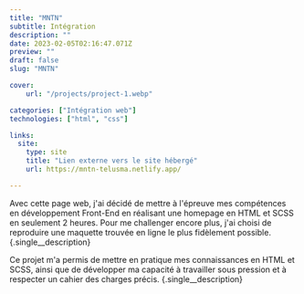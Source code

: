 ```yaml
---
title: "MNTN"
subtitle: Intégration
description: ""
date: 2023-02-05T02:16:47.071Z
preview: ""
draft: false
slug: "MNTN"

cover:
    url: "/projects/project-1.webp"

categories: ["Intégration web"]
technologies: ["html", "css"]

links:
  site:
    type: site
    title: "Lien externe vers le site hébergé"
    url: https://mntn-telusma.netlify.app/

---
```


Avec cette page web, j'ai décidé de mettre à l'épreuve mes compétences en développement Front-End en réalisant une homepage en HTML et SCSS en seulement 2 heures. Pour me challenger encore plus, j'ai choisi de reproduire une maquette trouvée en ligne le plus fidèlement possible.
{.single__description}

Ce projet m'a permis de mettre en pratique mes connaissances en HTML et SCSS, ainsi que de développer ma capacité à travailler sous pression et à respecter un cahier des charges précis.
{.single__description}
